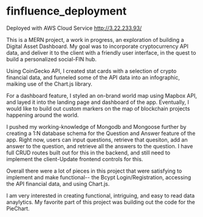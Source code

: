 # finfluence_deployment
Deployed with AWS Cloud Service http://3.22.233.93/

This is a MERN project, a work in progress, an exploration of building a Digital Asset Dashboard. My goal was to incorporate cryptocurrency API data, 
and deliver it to the client with a friendly user interface, in the quest to build a personalized social-FIN hub. 

Using CoinGecko API, I created stat cards with a selection of crypto financial data, and funneled some of the API data into an infographic,
maiking use of the Chart.js library. 

For a dashboard feature, I styled an on-brand world map using Mapbox API, and layed it into the landing page and dashboard of the app. Eventually, 
I would like to build out custom markers on the map of blockchain projects happening around the world. 

I pushed my working-knowledge of Mongodb and Mongoose further by creating a 1:N database schema for the Question and Answer feature of the app.  Right now, users can input
questions, retrieve that quesiton, add an answer to the question, and retrieve all the answers to the question. I have full CRUD routes built out for this in the backend, and 
still need to implement the client-Update frontend controls for this. 

Overall there were a lot of pieces in this project that were satisfying to implement and make functional-- 
the Bcypt Login/Registration, accessing the API financial data, and using Chart.js. 

I am very interested in creating functional, intriguing, and easy to read data anaylytics. My favorite part of this project was building out the code for the PieChart.


